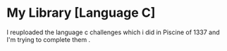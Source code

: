 # My Library [Language C]
I reuploaded the language c challenges which i did in Piscine of 1337
and I'm trying to complete them .